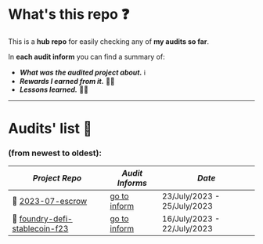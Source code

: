 # What's this repo ❓

This is a **hub repo** for easily checking any of **my audits so far**.

In **each audit inform** you can find a summary of:
 - **_What was the audited project about._** ℹ️
 - **_Rewards I earned from it._** 💸🧠
 - **_Lessons learned._** 🧑‍💻

<hr/>

# Audits' list 📓 
### (from newest to oldest):


| _Project Repo_ | _Audit Informs_ | _Date_ |
|--------------|---------------|------|
| 🔗 [2023-07-escrow](https://github.com/Cyfrin/2023-07-escrow/tree/main) | [go to inform](https://github.com/CarlosAlegreUr/Audits-By-CarlosAlegreUr/2023-07-escrow) | 23/July/2023 - 25/July/2023 |
| 🔗 [foundry-defi-stablecoin-f23](https://github.com/Cyfrin/foundry-defi-stablecoin-f23/) | [go to inform](https://github.com/CarlosAlegreUr/AuditExamplePractice) | 16/July/2023 - 22/July/2023 |

